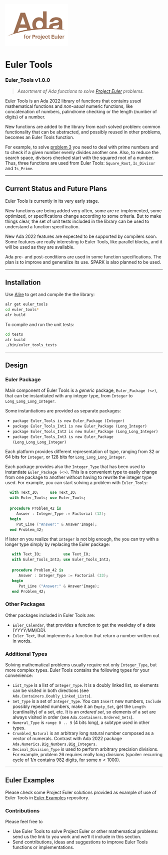<img src="Ada_for_Project_Euler.png" width="200" />

# Euler Tools
### Euler_Tools v1.0.0

> *Assortment of Ada functions to solve [Project
> Euler](https://projecteuler.net) problems.*

Euler Tools is an Ada 2022 library of functions that contains _usual_
mathematical functions and _non-usual_ numeric functions, like concatenation
of numbers, palindrome checking or the length (number of digits) of a number.

New functions are added to the library from each solved problem: common
functionality that can be abstracted, and possibly reused in other problems,
becomes an Euler Tools function.

For example, to solve [problem 3](https://projecteuler.net/problem=3) you
need to deal with prime numbers and to check if a given number evenly divides
another one. Also, to reduce the search space, divisors checked start with
the squared root of a number. Thus, three functions are used from Euler
Tools: `Square_Root`, `Is_Divisor` and `Is_Prime`.

---
## Current Status and Future Plans

Euler Tools is currently in its very early stage.

New functions are being added very often, some are re-implemented, some
optimized, or specifications change according to some criteria. But to make
things clear, the set of unit tests included in the library can be used to understand a function specification.

New Ada 2022 features are expected to be supported by compilers soon. Some
features are really interesting to Euler Tools, like parallel blocks, and it
will be used as they are available.

Ada pre- and post-conditions are used in some function specifications. The
plan is to improve and generalize its use. SPARK is also planned to be used.

---
## Installation

Use [Alire](https://alire.ada.dev) to get and compile the the library:
```sh
alr get euler_tools
cd euler_tools*
alr build
```

To compile and run the unit tests:
```sh
cd tests
alr build
./bin/euler_tools_tests
```

---
## Design

### Euler Package

Main component of Euler Tools is a _generic_ package, `Euler_Package (<>)`,
that can be instantiated with any integer type, from `Integer` to
`Long_Long_Long_Integer`.

Some instantiations are provided as separate packages:

   *  `package Euler_Tools is new Euler_Package (Integer)`
   *  `package Euler_Tools_Int1 is new Euler_Package (Long_Integer)`
   *  `package Euler_Tools_Int2 is new Euler_Package (Long_Long_Integer)`
   *  `package Euler_Tools_Int3 is new Euler_Package (Long_Long_Long_Integer)`

Each platform provides different representation of type, ranging from 32 or
64 bits for `Integer`, or 128 bits for `Long_Long_Long_Integer`.

  Each package provides also the `Integer_Type` that has been used to
  instantiate `Euler_Package (<>)`. This is a convenient type to easily
  change from one package to another without having to rewrite the integer
  type used. For example, you can start solving a problem with
  `Euler_Tools`:

 ```ada
   with Text_IO;     use Text_IO;
   with Euler_Tools; use Euler_Tools;

   procedure Problem_42 is
      Answer : Integer_Type := Factorial (12);
   begin
      Put_Line ("Answer:" & Answer'Image);
   end Problem_42;
 ```

  If later on you realize that `Integer` is not big enough, the you can try
  with a longer type simply by replacing the Euler package:

```ada
   with Text_IO;          use Text_IO;
   with Euler_Tools_Int3; use Euler_Tools_Int3;

   procedure Problem_42 is
      Answer : Integer_Type := Factorial (33);
   begin
      Put_Line ("Answer:" & Answer'Image);
   end Problem_42;
```

### Other Packages

Other packages included in Euler Tools are:

   * `Euler_Calendar`, that provides a function to get the weekday of a date
    (YYYY/MM/DD).
   * `Euler_Text`, that implements a function that return a number written
     out in words.

### Additional Types

Solving mathematical problems usually require not only `Integer_Type`, but
more complex types. Euler Tools contains the following types for your
convenience:

   * `List_Type` is a list of `Integer_Type`. It is a doubly linked list, so
     elements can be visited in both directions (see
     `Ada.Containers.Doubly_Linked_Lists`).
   * `Set_Type` is a set of `Integer_Type`. You can `Insert` new numbers,
     `Include` possibly repeated numbers, make it an `Empty_Set`, get the
     `Length` (cardinality) of a set, etc. It is an _ordered set_, so
     elements of a set are always visited in order (see
     `Ada.Containers.Ordered_Sets`).
   * `Numeral_Type` is `range 0 .. 9` (4 bits long), a subtype used in other
     types.
   * `Crumbled_Natural` is an arbitrary long natural number composed as a
     vector of numerals. Contrast with Ada 2022 package
     `Ada.Numerics.Big_Numbers.Big_Integers`.
   * `Decimal_Division_Type` is used to perform arbitrary precision
     divisions. For example, problem 26 requires really long divisions
     (spoiler: recurring cycle of $1/n$ contains 982 digits, for some
     $n<1000$).

---
## Euler Examples

Please check some Project Euler solutions provided as example of use of Euler
Tools  in [Euler Examples](https://github.com/rocher/euler_examples)
repository.

### Contributions

Please feel free to

   * Use Euler Tools to solve Project Euler or other mathematical problems:
     send us the link to you work and we'll it include in this section.
   * Send contributions, ideas and suggestions to improve Euler Tools
     functions or implementations.
